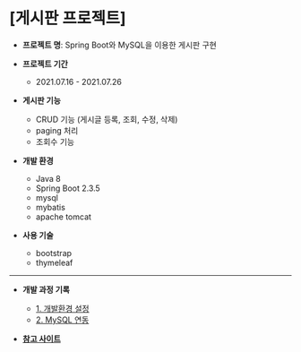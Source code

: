 # [게시판 프로젝트]

- **프로젝트 명**: Spring Boot와 MySQL을 이용한 게시판 구현
- **프로젝트 기간**
  - 2021.07.16 - 2021.07.26

- **게시판 기능** 
  - CRUD 기능 (게시글 등록, 조회, 수정, 삭제)
  - paging 처리
  - 조회수 기능

- **개발 환경**
  - Java 8 
  - Spring Boot 2.3.5
  - mysql 
  - mybatis
  - apache tomcat 

- **사용 기술**
  - bootstrap
  - thymeleaf

---

- **개발 과정 기록**

  - [1. 개발환경 설정](https://github.com/sanga327/Spring-boot-board/blob/main/document/Spring%20Boot%20%EA%B2%8C%EC%8B%9C%ED%8C%90%20-%2001.%20%EA%B0%9C%EB%B0%9C%ED%99%98%EA%B2%BD%20%EC%84%A4%EC%A0%95.md)
  - [2. MySQL 연동](https://github.com/sanga327/Spring-boot-board/blob/main/document/Spring%20Boot%20%EA%B2%8C%EC%8B%9C%ED%8C%90%20-%2002.%20MySQL%20%EC%97%B0%EB%8F%99.md)

- [**참고 사이트**](https://congsong.tistory.com/12?category=749196)
